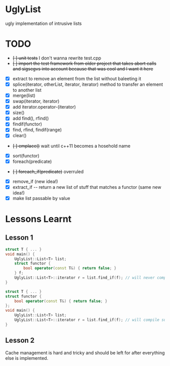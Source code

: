 UglyList
========

ugly implementation of intrusive lists

TODO
====

* ~~[ ] unit tests~~ I don't wanna rewrite test.cpp
* ~~[ ] import the test framework from older project that takes abort calls and sigsegvs into account because that was cool and I want it here~~
* [x] extract to remove an element from the list without baleeting it
* [x] splice(iterator, otherList, iterator, iterator) method to transfer an element to another list
* [x] merge(list)
* [x] swap(iterator, iterator)
* [x] add iterator.operator-(iterator)
* [x] size()
* [x] add find(), rfind()
* [x] findif(functor)
* [x] find, rfind, findif(range)
* [x] clear()
* ~~[ ] emplace()~~ wait until c++11 becomes a hosehold name
* [x] sort(functor)
* [x] foreach(predicate)
* ~~[ ] foreach_if(predicate)~~ overruled
* [x] remove_if (new idea!)
* [x] extract_if -- return a new list of stuff that matches a functor (same new idea!)
* [x] make list passable by value

Lessons Learnt
==============

Lesson 1
--------

```C++
struct T { ... }
void main() {
    UglyList::List<T> list;
    struct functor {
        bool operator(const T&) { return false; }
    } f;
    UglyList::List<T>::iterator r = list.find_if(f); // will never compile. ever.
}
```

```C++
struct T { ... }
struct functor {
    bool operator(const T&) { return false; }
};
void main() {
    UglyList::List<T> list;
    UglyList::List<T>::iterator r = list.find_if(f); // will compile successfully and it will work.
}
```

Lesson 2
--------

Cache management is hard and tricky and should be left for after everything else is implemented.
